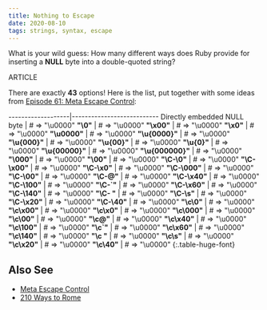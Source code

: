 ```yaml
---
title: Nothing to Escape
date: 2020-08-10
tags: strings, syntax, escape
---
```


What is your wild guess: How many different ways does Ruby provide for inserting a **NULL** byte into a double-quoted string?

ARTICLE

There are exactly **43** options! Here is the list, put together with some ideas from [Episode 61: Meta Escape Control](/61-meta-escape-control.html):

-------------------|---------------------------
 Directly embedded NULL byte |  # => "\u0000"
 **"\0"**          |            # => "\u0000"
 **"\x00"**        |            # => "\u0000"
 **"\x0"**         |            # => "\u0000"
 **"\u0000"**      |            # => "\u0000"
 **"\u{0000}"**    |            # => "\u0000"
 **"\u{000}"**     |            # => "\u0000"
 **"\u{00}"**      |            # => "\u0000"
 **"\u{0}"**       |            # => "\u0000"
 **"\u{00000}"**   |            # => "\u0000"
 **"\u{000000}"**  |            # => "\u0000"
 **"\000"**        |            # => "\u0000"
 **"\00"**         |            # => "\u0000"
 **"\C-\0"**       |            # => "\u0000"
 **"\C-\x00"**     |            # => "\u0000"
 **"\C-\x0"**      |            # => "\u0000"
 **"\C-\000"**     |            # => "\u0000"
 **"\C-\00"**      |            # => "\u0000"
 **"\C-@"**        |            # => "\u0000"
 **"\C-\x40"**     |            # => "\u0000"
 **"\C-\100"**     |            # => "\u0000"
 **"\C-&#96;"**       |            # => "\u0000"
 **"\C-\x60"**     |            # => "\u0000"
 **"\C-\140"**     |            # => "\u0000"
 **"\C- "**        |            # => "\u0000"
 **"\C-\s"**       |            # => "\u0000"
 **"\C-\x20"**     |            # => "\u0000"
 **"\C-\40"**      |            # => "\u0000"
 **"\c\0"**        |            # => "\u0000"
 **"\c\x00"**      |            # => "\u0000"
 **"\c\x0"**       |            # => "\u0000"
 **"\c\000"**      |            # => "\u0000"
 **"\c\00"**       |            # => "\u0000"
 **"\c@"**         |            # => "\u0000"
 **"\c\x40"**      |            # => "\u0000"
 **"\c\100"**      |            # => "\u0000"
 **"\c&#96;"**        |            # => "\u0000"
 **"\c\x60"**      |            # => "\u0000"
 **"\c\140"**      |            # => "\u0000"
 **"\c "**         |            # => "\u0000"
 **"\c\s"**        |            # => "\u0000"
 **"\c\x20"**      |            # => "\u0000"
 **"\c\40"**       |            # => "\u0000"
{:.table-huge-font}

## Also See

- [Meta Escape Control](/61-meta-escape-control.html)
- [210 Ways to Rome](/15-207-ways-to-rome.html)